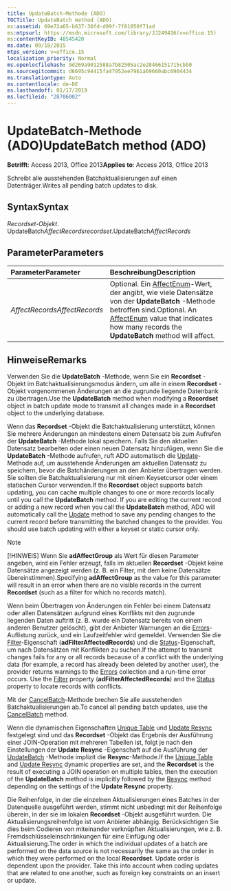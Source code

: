 ```yaml
---
title: UpdateBatch-Methode (ADO)
TOCTitle: UpdateBatch method (ADO)
ms:assetid: 69e72a65-b637-36fd-d09f-7f81050f71ad
ms:mtpsurl: https://msdn.microsoft.com/library/JJ249416(v=office.15)
ms:contentKeyID: 48545420
ms.date: 09/18/2015
mtps_version: v=office.15
localization_priority: Normal
ms.openlocfilehash: 9d269a9012588a7b82505ac2e28466151715cbb0
ms.sourcegitcommit: d6695c94415fa47952ee7961a69660abc0904434
ms.translationtype: Auto
ms.contentlocale: de-DE
ms.lasthandoff: 01/17/2019
ms.locfileid: "28706002"
---
```

# <a name="updatebatch-method-ado"></a><span data-ttu-id="280d5-102">UpdateBatch-Methode (ADO)</span><span class="sxs-lookup"><span data-stu-id="280d5-102">UpdateBatch method (ADO)</span></span>

<span data-ttu-id="280d5-103">**Betrifft**: Access 2013, Office 2013</span><span class="sxs-lookup"><span data-stu-id="280d5-103">**Applies to**: Access 2013, Office 2013</span></span>

<span data-ttu-id="280d5-104">Schreibt alle ausstehenden Batchaktualisierungen auf einen Datenträger.</span><span class="sxs-lookup"><span data-stu-id="280d5-104">Writes all pending batch updates to disk.</span></span>

## <a name="syntax"></a><span data-ttu-id="280d5-105">Syntax</span><span class="sxs-lookup"><span data-stu-id="280d5-105">Syntax</span></span>

<span data-ttu-id="280d5-106">*Recordset-Objekt*. UpdateBatch*AffectRecords*</span><span class="sxs-lookup"><span data-stu-id="280d5-106">*recordset*.UpdateBatch*AffectRecords*</span></span>

## <a name="parameters"></a><span data-ttu-id="280d5-107">Parameter</span><span class="sxs-lookup"><span data-stu-id="280d5-107">Parameters</span></span>

|<span data-ttu-id="280d5-108">Parameter</span><span class="sxs-lookup"><span data-stu-id="280d5-108">Parameter</span></span>|<span data-ttu-id="280d5-109">Beschreibung</span><span class="sxs-lookup"><span data-stu-id="280d5-109">Description</span></span>|
|:--------|:----------|
|<span data-ttu-id="280d5-110">*AffectRecords*</span><span class="sxs-lookup"><span data-stu-id="280d5-110">*AffectRecords*</span></span> |<span data-ttu-id="280d5-p101">Optional. Ein [AffectEnum](affectenum.md)-Wert, der angibt, wie viele Datensätze von der **UpdateBatch** -Methode betroffen sind.</span><span class="sxs-lookup"><span data-stu-id="280d5-p101">Optional. An [AffectEnum](affectenum.md) value that indicates how many records the **UpdateBatch** method will affect.</span></span>|

## <a name="remarks"></a><span data-ttu-id="280d5-113">Hinweise</span><span class="sxs-lookup"><span data-stu-id="280d5-113">Remarks</span></span>

<span data-ttu-id="280d5-114">Verwenden Sie die **UpdateBatch** -Methode, wenn Sie ein **Recordset** -Objekt im Batchaktualisierungsmodus ändern, um alle in einem **Recordset** -Objekt vorgenommenen Änderungen an die zugrunde liegende Datenbank zu übertragen.</span><span class="sxs-lookup"><span data-stu-id="280d5-114">Use the **UpdateBatch** method when modifying a **Recordset** object in batch update mode to transmit all changes made in a **Recordset** object to the underlying database.</span></span>

<span data-ttu-id="280d5-p102">Wenn das **Recordset** -Objekt die Batchaktualisierung unterstützt, können Sie mehrere Änderungen an mindestens einem Datensatz bis zum Aufrufen der **UpdateBatch** -Methode lokal speichern. Falls Sie den aktuellen Datensatz bearbeiten oder einen neuen Datensatz hinzufügen, wenn Sie die **UpdateBatch** -Methode aufrufen, ruft ADO automatisch die [Update](update-method-ado.md)-Methode auf, um ausstehende Änderungen am aktuellen Datensatz zu speichern, bevor die Batchänderungen an den Anbieter übertragen werden. Sie sollten die Batchaktualisierung nur mit einem Keysetcursor oder einem statischen Cursor verwenden.</span><span class="sxs-lookup"><span data-stu-id="280d5-p102">If the **Recordset** object supports batch updating, you can cache multiple changes to one or more records locally until you call the **UpdateBatch** method. If you are editing the current record or adding a new record when you call the **UpdateBatch** method, ADO will automatically call the [Update](update-method-ado.md) method to save any pending changes to the current record before transmitting the batched changes to the provider. You should use batch updating with either a keyset or static cursor only.</span></span>

> [!NOTE]
> <span data-ttu-id="280d5-118">[!HINWEIS] Wenn Sie **adAffectGroup** als Wert für diesen Parameter angeben, wird ein Fehler erzeugt, falls im aktuellen **Recordset** -Objekt keine Datensätze angezeigt werden (z. B. ein Filter, mit dem keine Datensätze übereinstimmen).</span><span class="sxs-lookup"><span data-stu-id="280d5-118">Specifying **adAffectGroup** as the value for this parameter will result in an error when there are no visible records in the current **Recordset** (such as a filter for which no records match).</span></span>

<span data-ttu-id="280d5-p103">Wenn beim Übertragen von Änderungen ein Fehler bei einem Datensatz oder allen Datensätzen aufgrund eines Konflikts mit den zugrunde liegenden Daten auftritt (z. B. wurde ein Datensatz bereits von einem anderen Benutzer gelöscht), gibt der Anbieter Warnungen an die [Errors](errors-collection-ado.md)-Auflistung zurück, und ein Laufzeitfehler wird gemeldet. Verwenden Sie die [Filter](filter-property-ado.md)-Eigenschaft (**adFilterAffectedRecords**) und die [Status](status-property-ado-recordset.md)-Eigenschaft, um nach Datensätzen mit Konflikten zu suchen.</span><span class="sxs-lookup"><span data-stu-id="280d5-p103">If the attempt to transmit changes fails for any or all records because of a conflict with the underlying data (for example, a record has already been deleted by another user), the provider returns warnings to the [Errors](errors-collection-ado.md) collection and a run-time error occurs. Use the [Filter](filter-property-ado.md) property (**adFilterAffectedRecords**) and the [Status](status-property-ado-recordset.md) property to locate records with conflicts.</span></span>

<span data-ttu-id="280d5-121">Mit der [CancelBatch](cancelbatch-method-ado.md)-Methode brechen Sie alle ausstehenden Batchaktualisierungen ab.</span><span class="sxs-lookup"><span data-stu-id="280d5-121">To cancel all pending batch updates, use the [CancelBatch](cancelbatch-method-ado.md) method.</span></span>

<span data-ttu-id="280d5-122">Wenn die dynamischen Eigenschaften [Unique Table](unique-table-unique-schema-unique-catalog-properties-dynamic-ado.md) und [Update Resync](update-resync-property-dynamic-ado.md) festgelegt sind und das **Recordset** -Objekt das Ergebnis der Ausführung einer JOIN-Operation mit mehreren Tabellen ist, folgt je nach den Einstellungen der **Update Resync** -Eigenschaft auf die Ausführung der [UpdateBatch](resync-method-ado.md) -Methode implizit die **Resync**-Methode.</span><span class="sxs-lookup"><span data-stu-id="280d5-122">If the [Unique Table](unique-table-unique-schema-unique-catalog-properties-dynamic-ado.md) and [Update Resync](update-resync-property-dynamic-ado.md) dynamic properties are set, and the **Recordset** is the result of executing a JOIN operation on multiple tables, then the execution of the **UpdateBatch** method is implicitly followed by the [Resync](resync-method-ado.md) method depending on the settings of the **Update Resync** property.</span></span>

<span data-ttu-id="280d5-p104">Die Reihenfolge, in der die einzelnen Aktualisierungen eines Batches in der Datenquelle ausgeführt werden, stimmt nicht unbedingt mit der Reihenfolge überein, in der sie im lokalen **Recordset** -Objekt ausgeführt wurden. Die Aktualisierungsreihenfolge ist vom Anbieter abhängig. Berücksichtigen Sie dies beim Codieren von miteinander verknüpften Aktualisierungen, wie z. B. Fremdschlüsseleinschränkungen für eine Einfügung oder Aktualisierung.</span><span class="sxs-lookup"><span data-stu-id="280d5-p104">The order in which the individual updates of a batch are performed on the data source is not necessarily the same as the order in which they were performed on the local **Recordset**. Update order is dependent upon the provider. Take this into account when coding updates that are related to one another, such as foreign key constraints on an insert or update.</span></span>

